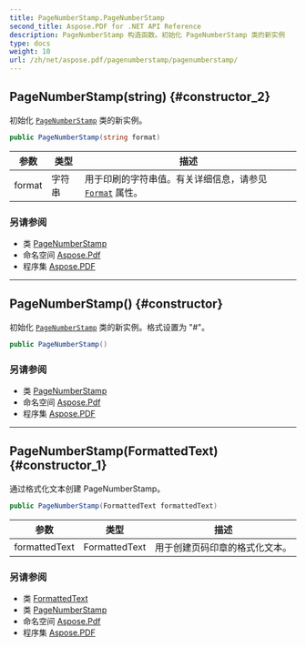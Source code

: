 ```yaml
---
title: PageNumberStamp.PageNumberStamp
second_title: Aspose.PDF for .NET API Reference
description: PageNumberStamp 构造函数。初始化 PageNumberStamp 类的新实例
type: docs
weight: 10
url: /zh/net/aspose.pdf/pagenumberstamp/pagenumberstamp/
---
```

## PageNumberStamp(string) {#constructor_2}

初始化 [`PageNumberStamp`](../) 类的新实例。

```csharp
public PageNumberStamp(string format)
```

| 参数 | 类型 | 描述 |
| --- | --- | --- |
| format | 字符串 | 用于印刷的字符串值。有关详细信息，请参见 [`Format`](../format/) 属性。 |

### 另请参阅

* 类 [PageNumberStamp](../)
* 命名空间 [Aspose.Pdf](../../../aspose.pdf/)
* 程序集 [Aspose.PDF](../../../)

---

## PageNumberStamp() {#constructor}

初始化 [`PageNumberStamp`](../) 类的新实例。格式设置为 "#"。

```csharp
public PageNumberStamp()
```

### 另请参阅

* 类 [PageNumberStamp](../)
* 命名空间 [Aspose.Pdf](../../../aspose.pdf/)
* 程序集 [Aspose.PDF](../../../)

---

## PageNumberStamp(FormattedText) {#constructor_1}

通过格式化文本创建 PageNumberStamp。

```csharp
public PageNumberStamp(FormattedText formattedText)
```

| 参数 | 类型 | 描述 |
| --- | --- | --- |
| formattedText | FormattedText | 用于创建页码印章的格式化文本。 |

### 另请参阅

* 类 [FormattedText](../../../aspose.pdf.facades/formattedtext/)
* 类 [PageNumberStamp](../)
* 命名空间 [Aspose.Pdf](../../../aspose.pdf/)
* 程序集 [Aspose.PDF](../../../)